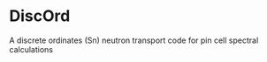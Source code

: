 DiscOrd
=======

A discrete ordinates (Sn) neutron transport code for pin cell spectral calculations

